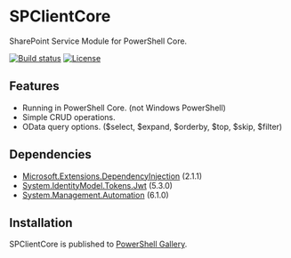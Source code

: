 # SPClientCore

SharePoint Service Module for PowerShell Core.

[![Build status](https://ci.appveyor.com/api/projects/status/2peof4ky3h78goeg?svg=true)](https://ci.appveyor.com/project/karamem0/SPClientCore)
[![License](https://img.shields.io/github/license/karamem0/SPClientCore.svg)](https://github.com/karamem0/SPClientCore/blob/master/LICENSE)

## Features

- Running in PowerShell Core. (not Windows PowerShell)
- Simple CRUD operations.
- OData query options. ($select, $expand, $orderby, $top, $skip, $filter)

## Dependencies

- [Microsoft.Extensions.DependencyInjection](https://www.nuget.org/packages/Microsoft.Extensions.DependencyInjection/2.1.1) (2.1.1)
- [System.IdentityModel.Tokens.Jwt](https://www.nuget.org/packages/System.IdentityModel.Tokens.Jwt/5.3.0) (5.3.0)
- [System.Management.Automation](https://powershell.myget.org/feed/powershell-core/package/nuget/System.Management.Automation/6.1.0) (6.1.0)

## Installation

SPClientCore is published to [PowerShell Gallery](https://www.powershellgallery.com/packages/SPClientCore).
